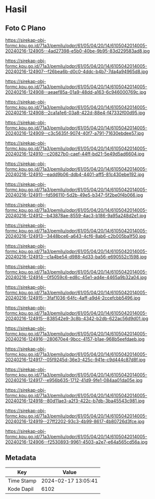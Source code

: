# Hasil

## Foto C Plano

https://sirekap-obj-formc.kpu.go.id/71a3/pemilu/pdpr/61/05/04/20/14/6105042014005-20240216-124905--4ad27398-e5b0-40be-9b95-83d229583ad8.jpg

https://sirekap-obj-formc.kpu.go.id/71a3/pemilu/pdpr/61/05/04/20/14/6105042014005-20240216-124907--f26bea6b-d0c0-4ddc-b4b7-7da4a94965d8.jpg

https://sirekap-obj-formc.kpu.go.id/71a3/pemilu/pdpr/61/05/04/20/14/6105042014005-20240216-124908--aeaef85a-01a9-48dd-a163-6c946000769c.jpg

https://sirekap-obj-formc.kpu.go.id/71a3/pemilu/pdpr/61/05/04/20/14/6105042014005-20240216-124908--2ca1a1e6-03a8-422d-88e4-f47332f00d95.jpg

https://sirekap-obj-formc.kpu.go.id/71a3/pemilu/pdpr/61/05/04/20/14/6105042014005-20240216-124909--c3c5635f-9074-40f7-a791-71630ebdee57.jpg

https://sirekap-obj-formc.kpu.go.id/71a3/pemilu/pdpr/61/05/04/20/14/6105042014005-20240216-124910--c20827b0-caef-44ff-bd21-5e49d5ad6604.jpg

https://sirekap-obj-formc.kpu.go.id/71a3/pemilu/pdpr/61/05/04/20/14/6105042014005-20240216-124910--eadd9b06-ddb4-4401-aff5-81c430ebe192.jpg

https://sirekap-obj-formc.kpu.go.id/71a3/pemilu/pdpr/61/05/04/20/14/6105042014005-20240216-124911--fd596110-5d2b-49e5-b347-5f2be0f4b066.jpg

https://sirekap-obj-formc.kpu.go.id/71a3/pemilu/pdpr/61/05/04/20/14/6105042014005-20240216-124912--b43878ae-8559-4ac3-b186-9a95a248d2e1.jpg

https://sirekap-obj-formc.kpu.go.id/71a3/pemilu/pdpr/61/05/04/20/14/6105042014005-20240216-124913--3448bce6-a643-4cf6-8ab6-c2b005ba1f50.jpg

https://sirekap-obj-formc.kpu.go.id/71a3/pemilu/pdpr/61/05/04/20/14/6105042014005-20240216-124913--c1a4be54-d988-4d33-ba56-e690552c1598.jpg

https://sirekap-obj-formc.kpu.go.id/71a3/pemilu/pdpr/61/05/04/20/14/6105042014005-20240216-124914--0f5059c6-ed8c-45e1-ad4e-4465a9b32a04.jpg

https://sirekap-obj-formc.kpu.go.id/71a3/pemilu/pdpr/61/05/04/20/14/6105042014005-20240216-124915--3faf1036-64fc-4aff-a9d4-2ccefcbb5496.jpg

https://sirekap-obj-formc.kpu.go.id/71a3/pemilu/pdpr/61/05/04/20/14/6105042014005-20240216-124915--838542e9-3c8b-4342-b2db-622ac56d9d01.jpg

https://sirekap-obj-formc.kpu.go.id/71a3/pemilu/pdpr/61/05/04/20/14/6105042014005-20240216-124916--280670e4-9bcc-4157-b1ae-968b5eefdaeb.jpg

https://sirekap-obj-formc.kpu.go.id/71a3/pemilu/pdpr/61/05/04/20/14/6105042014005-20240216-124917--05f9245d-36e3-425c-941e-c9d444c87d8f.jpg

https://sirekap-obj-formc.kpu.go.id/71a3/pemilu/pdpr/61/05/04/20/14/6105042014005-20240216-124917--e956b635-1712-41d9-9fe1-084aa01da05e.jpg

https://sirekap-obj-formc.kpu.go.id/71a3/pemilu/pdpr/61/05/04/20/14/6105042014005-20240216-124918--80d11ae3-a2f3-422c-b7db-3ba45543c981.jpg

https://sirekap-obj-formc.kpu.go.id/71a3/pemilu/pdpr/61/05/04/20/14/6105042014005-20240216-124919--27ff2202-93c3-4b99-8617-4b80726d3fce.jpg

https://sirekap-obj-formc.kpu.go.id/71a3/pemilu/pdpr/61/05/04/20/14/6105042014005-20240216-124906--f2530893-9961-4503-a2e7-e64a565cd56a.jpg


## Metadata

| Key        | Value               |
| ---------- | ------------------- |
| Time Stamp | 2024-02-17 13:05:41 |
| Kode Dapil | 6102                |



